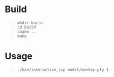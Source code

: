 # Build

> ```mkdir build```  
> ```cd build```  
> ```cmake ..```  
> ```make```    

# Usage

> ```./bin/interactive_icp model/monkey.ply 1```  